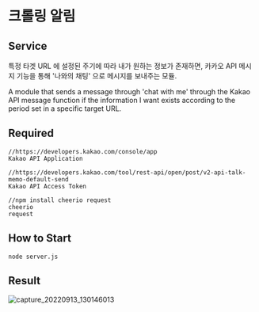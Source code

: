 # 크롤링 알림

## Service
특정 타겟 URL 에 설정된 주기에 따라 내가 원하는 정보가 존재하면, 
카카오 API 메시지 기능을 통해 '나와의 채팅' 으로 메시지를 보내주는 모듈.

A module that sends a message through 'chat with me' through the Kakao API message function if the information I want exists according to the period set in a specific target URL.

## Required
```
//https://developers.kakao.com/console/app
Kakao API Application

//https://developers.kakao.com/tool/rest-api/open/post/v2-api-talk-memo-default-send
Kakao API Access Token

//npm install cheerio request
cheerio
request
``` 

## How to Start
```
node server.js
```

## Result
![capture_20220913_130146013](https://user-images.githubusercontent.com/112070245/189805608-165b2210-db64-4aac-aed3-78c63c7c75f3.jpg)
